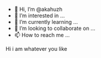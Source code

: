 - 👋 Hi, I’m @akahuzh
- 👀 I’m interested in ...
- 🌱 I’m currently learning ...
- 💞️ I’m looking to collaborate on ...
- 📫 How to reach me ...

<!---
akahuzh/akahuzh is a ✨ special ✨ repository because its `README.md` (this file) appears on your GitHub profile.
You can click the Preview link to take a look at your changes.
--->Hi i am whatever you like

